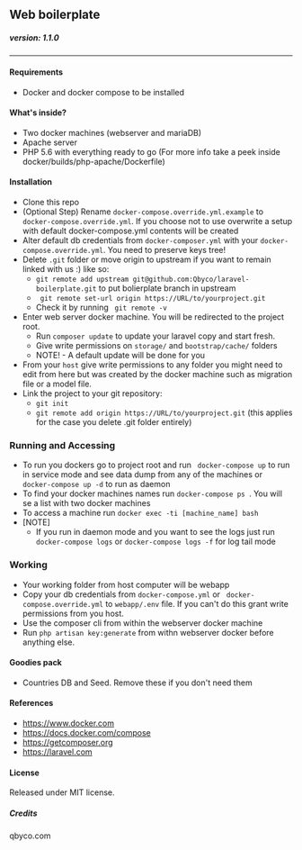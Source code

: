 ## Web boilerplate
##### version: 1.1.0
---
#### Requirements
* Docker and docker compose to be installed

#### What's inside?
- Two docker machines (webserver and mariaDB)
- Apache server
- PHP 5.6 with everything ready to go (For more info take a peek inside docker/builds/php-apache/Dockerfile)

#### Installation
- Clone this repo
- (Optional Step) Rename ```docker-compose.override.yml.example``` to ```docker-compose.override.yml```. If you choose not to use overwrite a setup with default docker-compose.yml contents will be created
- Alter default db credentials from ```docker-composer.yml``` with your ```docker-compose.override.yml```. You need to preserve keys tree!
- Delete ``` .git ``` folder or move origin to upstream if you want to remain linked with us :) like so:
    - ``` git remote add upstream git@github.com:Qbyco/laravel-boilerplate.git ``` to put bolierplate branch in upstream
    - ``` git remote set-url origin https://URL/to/yourproject.git```
    - Check it by running ``` git remote -v```
- Enter web server docker machine. You will be redirected to the project root.
    - Run ``` composer update ``` to update your laravel copy and start fresh.
    - Give write permissions on ``` storage/ ``` and ``` bootstrap/cache/ ``` folders
    - NOTE! - A default update will be done for you
- From your ```host``` give write permissions to any folder you might need to edit from here but was created by the docker machine such as migration file or a model file.
- Link the project to your git repository:
    - ``` git init ```
    - ``` git remote add origin https://URL/to/yourproject.git ``` (this applies for the case you delete .git folder entirely)

### Running and Accessing
* To run you dockers go to project root and run ``` docker-compose up``` to run in service mode and see data dump from any of the machines or ```docker-compose up -d``` to run as daemon
* To find your docker machines names run ```docker-compose ps ```. You will se a list with two docker machines
* To access a machine run ``` docker exec -ti [machine_name] bash ```
* [NOTE]
    * If you run in daemon mode and you want to see the logs just run ``` docker-compose logs ``` or ``` docker-compose logs -f ``` for log tail mode

### Working
- Your working folder from host computer will be webapp
- Copy your db credentials from ```docker-compose.yml``` or ``` docker-compose.override.yml``` to ```webapp/.env``` file. If you can't do this grant write permissions from you host.
- Use the composer cli from within the webserver docker machine
- Run ``` php artisan key:generate ``` from withn webserver docker before anything else.

#### Goodies pack
* Countries DB and Seed. Remove these if you don't need them

#### References
- https://www.docker.com
- https://docs.docker.com/compose
- https://getcomposer.org
- https://laravel.com

#### License
Released under MIT license.

##### Credits
qbyco.com